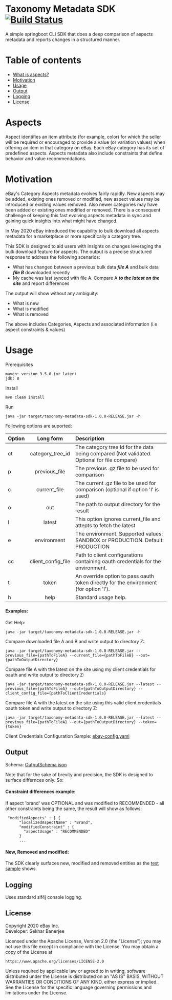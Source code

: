 Taxonomy Metadata SDK 
[![Build Status](https://travis-ci.org/eBay/taxonomy-sdk.svg?branch=master)](https://travis-ci.org/eBay/taxonomy-sdk)
==========
A simple springboot CLI SDK that does a deep comparison of aspects metadata and reports changes in a structured manner. 

Table of contents
==========
* [What is aspects?](#aspects)
* [Motivation](#motivation)
* [Usage](#usage)
* [Output](#output)
* [Logging](#logging)
* [License](#license)

# Aspects

Aspect identifies an item attribute (for example, color) for which the seller will be required or encouraged to provide a value (or variation values) when offering an item in that category on eBay. Each eBay category has its set of predefined aspects. Aspects metadata also include constraints that define behavior and value recommendations.

# Motivation

eBay's Category Aspects metadata evolves fairly rapidly. New aspects may be added, existing ones removed or modified, new aspect values may be introduced or existing values removed. Also newer categories may have been added or existing ones modified or removed.  There is a consequent challenge of keeping this fast evolving aspects metadata in sync and gaining quick insights into what might have changed. 

In May 2020 eBay introduced the capability to bulk download all aspects metadata for a marketplace or more specifically a category tree. 

This SDK is designed to aid users with insights on changes leveraging the bulk download feature for aspects.  The output is a precise structured response to address the following scenarios:

* What has changed between a previous bulk data _**file A**_ and bulk data _**file B**_ downloaded recently
* My cache was last synced with file A. Compare A **_to the latest on the site_** and report differences

The output will show without any ambiguity: 

* What is new 
* What is modified 
* What is removed

The above includes Categories, Aspects and associated information (i.e aspect constraints & values) 

# Usage

Prerequisites
```
maven: version 3.5.0 (or later)
jdk: 8

```
Install
```
mvn clean install 
```
Run
```
java -jar target/taxonomy-metadata-sdk-1.0.0-RELEASE.jar -h

```

Following options are suported:

| Option        | Long form     | Description  |
| ------------- |:-------------:| :-------|
| ct      | category_tree_id |The category tree Id for the data being compared (Not validated. Optional for file compare) |
| p      | previous_file      |   The previous .gz file to be used for comparison |
| c      | current_file      |   The current .gz file to be used for comparison (optional if option 'l' is used) |
| o      | out      |   The path to output directory for the result |
| l      | latest    |   This option ignores current_file and attepts to fetch the latest |
| e      | environment |   The environment. Supported values: SANDBOX or PRODUCTION. Default: PRODUCTION |
| cc    | client_config_file      |  Path to client configurations containing oauth credentials for the environment.|
| t      | token      |   An override option to pass oauth token directly for the environment (for option 'l').|
| h      | help      |   Standard usage help.|

#### Examples:

Get Help:
```
java -jar target/taxonomy-metadata-sdk-1.0.0-RELEASE.jar -h
```
Compare downloaded file A and B and write output to directory Z: 
```
java -jar target/taxonomy-metadata-sdk-1.0.0-RELEASE.jar --previous_file={pathToFileA} --current_file={pathToFileB} --out={pathToOutputDirectory}
```
Compare file A with the latest on the site using my client credentials for oauth and write output to directory Z: 
```
java -jar target/taxonomy-metadata-sdk-1.0.0-RELEASE.jar --latest --previous_file={pathToFileA} --out={pathToOutputDirectory} --client_config_file={pathToClientCredentials}
```
Compare file A with the latest on the site using this valid client credentials oauth token and write output to directory Z:
```
java -jar target/taxonomy-metadata-sdk-1.0.0-RELEASE.jar --latest --previous_file={pathToFileA} --out={pathToOutputDirectory} --token={token}
```
Client Credentials Configuration Sample: [ebay-config.yaml](samples/ebay-config.yaml)

## Output 

Schema: [OutputSchema.json](schema/OutputSchema.json)

Note that for the sake of brevity and precision, the SDK is designed to surface differnces only. So: 

#### Constraint differences example: 

If aspect 'brand' was OPTIONAL and was modified to RECOMMENDED - all other constraints being the same, the result will show as follows:
```
 "modifiedAspects" : [ {
      "localizedAspectName" : "Brand",
      "modifiedConstraint" : {
        "aspectUsage" : "RECOMMENDED"
      }
      ...
```

#### New, Removed and modified:

The SDK clearly surfaces new, modified and removed entities as the [test sample](src/test/java/com/ebay/commerce/taxonomy/data/aspects_difference.json) shows.  


## Logging

Uses standard slf4j console logging. 


## License

Copyright 2020 eBay Inc.  
Developer: Sekhar Banerjee

Licensed under the Apache License, Version 2.0 (the "License");
you may not use this file except in compliance with the License.
You may obtain a copy of the License at

    https://www.apache.org/licenses/LICENSE-2.0

Unless required by applicable law or agreed to in writing, software
distributed under the License is distributed on an "AS IS" BASIS,
WITHOUT WARRANTIES OR CONDITIONS OF ANY KIND, either express or implied.
See the License for the specific language governing permissions and
limitations under the License.
